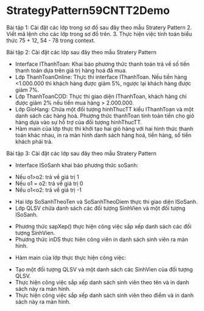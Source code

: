# StrategyPattern59CNTT2Demo
  Bài tập 1: Cài đặt các lớp trong sơ đồ sau đây theo mẫu Stratery Pattern
  2. Viết mã lệnh cho các lớp trong sơ đồ trên.
  3. Thực hiện việc tính toán biểu thức 75 + 12, 54 - 78 trong context.
  
  
  
  Bài tập 2: Cài đặt các lớp sau đây theo mẫu Stratery Pattern
  + Interface IThanhToan: Khai báo phương thức thanh toán trả về số tiền thanh toán
  dựa trên giá trị hàng hoá đã mua.
  + Lớp ThanhToanOnline: Thực thi interface IThanhToan. Nếu tiền hàng <1.000.000
  thì khách hàng được giảm 5%, ngược lại khách hàng được giảm 7%.
  + Lớp ThanhToanCOD: Thực thi giao diện IThanhToan, khách hàng chỉ được giảm
  2% nếu tiền mua hàng > 2.000.000.
  + Lớp GioHang: Chứa một đối tượng hinhThucTT kiểu IThanhToan và một danh sách
  các hàng hoá. Phương thức thanhToan tính toán tiền cho giỏ hàng dựa vào sự hỗ trợ
  của đối tượng hinhThucTT.
  + Hàm main của lớp thực thi khởi tạo hai giỏ hàng với hai hình thức thanh toán khác
  nhau, in ra màn hình danh sách hàng hoá, tiền hàng, số tiền khách phải trả.
  
  
  
Bài tập 3: Cài đặt các lớp sau đây theo mẫu Stratery Pattern
+ Interface ISoSanh khai báo phương thức soSanh:
- Nếu o1>o2: trả về giá trị 1
- Nếu o1 = o2: trả về giá trị 0
- Nếu o1<o2: trả về giá trị -1
+ Hai lớp SoSanhTheoTen và SoSanhTheoDiem thực thi giao diện ISoSanh.
+ Lớp QLSV chứa danh sách các đối tượng SinhVien và một đối tượng ISoSanh.
- Phương thức sapXep() thực hiện công việc sắp xếp danh sách các đối tượng
SinhVien.
- Phương thức inDS thực hiên công viên in danh sách sinh viên ra màn hình.
+ Hàm main của lớp thực thực hiện công việc:
- Tạo một đối tượng QLSV và một danh sách các SinhVien của đối tượng QLSV.
- Thực hiện công việc sắp xếp danh sách sinh viên theo tên và in danh sách này
ra màn hinh.
- Thực hiện công việc sắp xếp danh sách sinh viên theo điểm và in danh sách này
ra màn hình.
